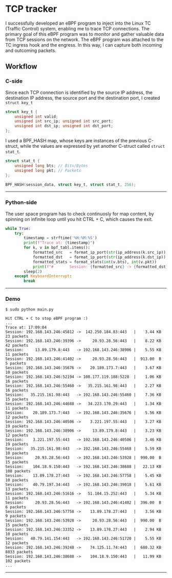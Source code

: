 # TCP tracker

I successfully developed an eBPF program to inject into the Linux TC (Traffic Control) system, enabling me to trace TCP connections. The primary goal of this eBPF program was to monitor and gather valuable data from TCP sessions on the network. The eBPF program was attached to the TC ingress hook and the engress. In this way, I can capture both incoming and outcoming packets.

## Workflow

### C-side

Since each TCP connection is identified by the source IP address, the destination IP address, the source port and the destination port, I created ```struct key_t```

```c
struct key_t {
    unsigned int valid;
    unsigned int src_ip; unsigned int src_port;
    unsigned int dst_ip; unsigned int dst_port;
};
```

I used a BPF_HASH map, whose keys are instances of the previous C-struct, while the values are expressed by yet another C-struct called ```struct stat_t```.

```c
struct stat_t {
    unsigned long bts; // Bits/Bytes
    unsigned long pkt; // Packets  
};

BPF_HASH(session_data, struct key_t, struct stat_t, 256);
```
-----
### Python-side

The user space program has to check continuosly for map content, by spinning on infinite loop until you hit CTRL + C, which causes the exit.

```python
while True:
    try:
        timestamp = strftime('%H:%M:%S')
        print(f"Trace at: {timestamp}")
        for k, v in bpf_tabl.items():
            formatted_src   = format_ip_port(str(ip_address(k.src_ip)), int(k.src_port))
            formatted_dst   = format_ip_port(str(ip_address(k.dst_ip)), int(k.dst_port))
            formatted_stats = format_stats(int(v.bts), int(v.pkt))
            print(f"#       Session: {formatted_src} -> {formatted_dst} | {formatted_stats}")
        sleep(2)
    except KeyboardInterrupt:
        break
```

-----
### Demo

```shell
$ sudo python main.py

Hit CTRL + C to stop eBPF program :)
...
Trace at: 17:09:04
Session: 192.168.143.246:45812 ->  142.250.184.83:443   |    3.44 KB         23 packets
Session: 192.168.143.246:39396 ->     20.93.28.56:443   |    8.22 KB         42 packets
Session:     13.89.179.8:443   -> 192.168.143.246:38906 |    5.55 KB         11 packets
Session: 192.168.143.246:41402 ->     20.93.28.56:443   |  913.00  B          5 packets
Session: 192.168.143.246:35676 ->    20.189.173.7:443   |    3.67 KB         10 packets
Session: 192.168.143.246:52194 -> 108.177.119.188:5228  |    1.06 KB         16 packets
Session: 192.168.143.246:55460 ->   35.215.161.98:443   |    2.27 KB         16 packets
Session:   35.215.161.98:443   -> 192.168.143.246:55460 |    7.36 KB         15 packets
Session: 192.168.143.246:44688 ->   34.223.170.29:443   |    1.34 KB         11 packets
Session:    20.189.173.7:443   -> 192.168.143.246:35676 |    5.56 KB         12 packets
Session: 192.168.143.246:40506 ->    3.221.197.55:443   |    3.27 KB         19 packets
Session: 192.168.143.246:38906 ->     13.89.179.8:443   |    3.23 KB         12 packets
Session:    3.221.197.55:443   -> 192.168.143.246:40506 |    3.46 KB         19 packets
Session:   35.215.161.98:443   -> 192.168.143.246:55468 |    5.59 KB         10 packets
Session:     20.93.28.56:443   -> 192.168.143.246:53928 |  990.00  B         15 packets
Session:    104.18.9.150:443   -> 192.168.143.246:38688 |   22.13 KB        108 packets
Session:    13.89.178.27:443   -> 192.168.143.246:57758 |    5.45 KB         10 packets
Session:    40.79.197.34:443   -> 192.168.143.246:39018 |    5.61 KB         13 packets
Session: 192.168.143.246:51616 ->   51.104.15.252:443   |    5.34 KB         11 packets
Session:     20.93.28.56:443   -> 192.168.143.246:41402 |  396.00  B          6 packets
Session: 192.168.143.246:57758 ->    13.89.178.27:443   |    3.56 KB          9 packets
Session: 192.168.143.246:53928 ->     20.93.28.56:443   |  990.00  B         15 packets
Session: 192.168.143.246:33352 ->    13.89.178.27:443   |    2.94 KB         10 packets
Session:   40.79.141.154:443   -> 192.168.143.246:51720 |    5.55 KB         12 packets
Session: 192.168.143.246:39248 ->    74.125.11.74:443   |  680.32 KB       8833 packets
Session: 192.168.143.246:38688 ->    104.18.9.150:443   |   11.99 KB        102 packets
...
```
-----